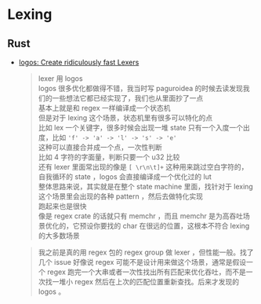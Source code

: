 # Lexing
## Rust
- [logos: Create ridiculously fast Lexers](https://github.com/maciejhirsz/logos)

  > lexer 用 logos  
  > logos 很多优化都做得不错，我当时写 paguroidea 的时候去读发现我们的一些想法它都已经实现了，我们也从里面抄了一点  
  > 基本上就是和 regex 一样编译成一个状态机  
  > 但是对于 lexing 这个场景，状态机里有很多可以特化的点  
  > 比如 lex 一个关键字，很多时候会出现一堆 state 只有一个入度一个出度，比如 `'f' -> 'a' -> 'l' -> 's' -> 'e'`  
  > 这种可以直接合并成一个点，一次性判断  
  > 比如 4 字符的字面量，判断只要一个 u32 比较  
  > 还有 lexer 里面常出现的像是 `[ \r\n\t]+` 这种用来跳过空白字符的，自我循环的 state ，logos 会直接编译成一个优化过的 lut  
  > 整体思路来说，其实就是在整个 state machine 里面，找针对于 lexing 这个场景里会出现的各种 pattern ，然后去做特化实现  
  > 跑起来也是很快  
  > 像是 regex crate 的话就只有 memchr ，而且 memchr 是为高吞吐场景优化的，它预设你要找的 char 在很远的位置，这根本不符合 lexing 的大多数场景  

  > 我之前是真的用 regex 包的 regex group 做 lexer ，但性能一般。找了几个 issue 好像说 regex 可能不是设计用来做这个场景，通常是假设一个 regex 跑完一个大串或者一次性找出所有匹配来优化吞吐，而不是一次找一堆小 regex 然后在上次的匹配位置重新查找。后来才发现的 logos 。
